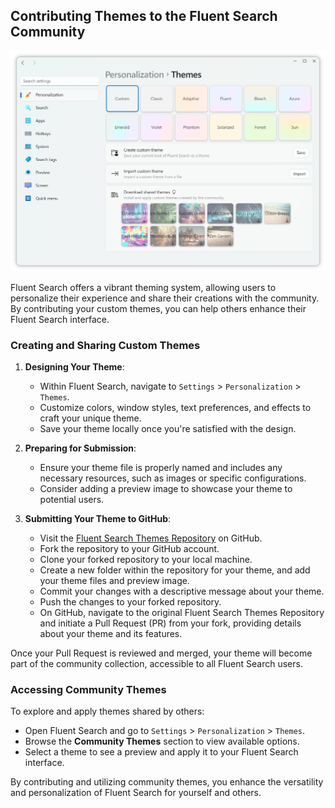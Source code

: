 ## Contributing Themes to the Fluent Search Community

<img alt="Fluent Search Window" src="/docs/images/ThemesSettingsLight.png" width="700" height="auto">

Fluent Search offers a vibrant theming system, allowing users to personalize their experience and share their creations with the community. By contributing your custom themes, you can help others enhance their Fluent Search interface.

### Creating and Sharing Custom Themes

1. **Designing Your Theme**:
    - Within Fluent Search, navigate to `Settings` > `Personalization` > `Themes`.
    - Customize colors, window styles, text preferences, and effects to craft your unique theme.
    - Save your theme locally once you're satisfied with the design.

2. **Preparing for Submission**:
    - Ensure your theme file is properly named and includes any necessary resources, such as images or specific configurations.
    - Consider adding a preview image to showcase your theme to potential users.

3. **Submitting Your Theme to GitHub**:
    - Visit the [Fluent Search Themes Repository](https://github.com/adirh3/Fluent-Search-Themes) on GitHub.
    - Fork the repository to your GitHub account.
    - Clone your forked repository to your local machine.
    - Create a new folder within the repository for your theme, and add your theme files and preview image.
    - Commit your changes with a descriptive message about your theme.
    - Push the changes to your forked repository.
    - On GitHub, navigate to the original Fluent Search Themes Repository and initiate a Pull Request (PR) from your fork, providing details about your theme and its features.

Once your Pull Request is reviewed and merged, your theme will become part of the community collection, accessible to all Fluent Search users.

### Accessing Community Themes

To explore and apply themes shared by others:

- Open Fluent Search and go to `Settings` > `Personalization` > `Themes`.
- Browse the **Community Themes** section to view available options.
- Select a theme to see a preview and apply it to your Fluent Search interface.

By contributing and utilizing community themes, you enhance the versatility and personalization of Fluent Search for yourself and others. 